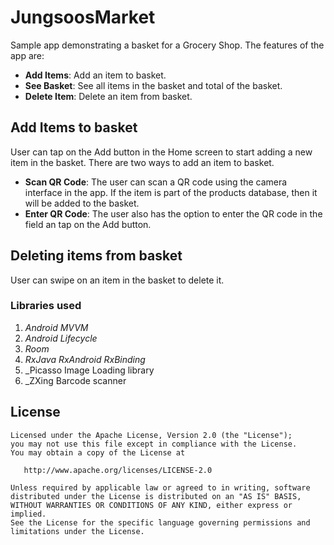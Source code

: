 # JungsoosMarket

Sample app demonstrating a basket for a Grocery Shop. The features of the app are:
* __Add Items__: Add an item to basket.
* __See Basket__: See all items in the basket and total of the basket.
* __Delete Item__: Delete an item from basket.


## Add Items to basket
User can tap on the Add button in the Home screen to start adding a new item in the basket.
There are two ways to add an item to basket.
* __Scan QR Code__: The user can scan a QR code using the camera interface in the app. If the item is part of the products
database, then it will be added to the basket.
* __Enter QR Code__: The user also has the option to enter the QR code in the field an tap on the Add button. 

## Deleting items from basket
User can swipe on an item in the basket to delete it.


### Libraries used
1) _Android MVVM_
2) _Android Lifecycle_
3) _Room_
4) _RxJava RxAndroid RxBinding_
5) _Picasso Image Loading library
6) _ZXing Barcode scanner

## License

```
Licensed under the Apache License, Version 2.0 (the "License");
you may not use this file except in compliance with the License.
You may obtain a copy of the License at

   http://www.apache.org/licenses/LICENSE-2.0

Unless required by applicable law or agreed to in writing, software
distributed under the License is distributed on an "AS IS" BASIS,
WITHOUT WARRANTIES OR CONDITIONS OF ANY KIND, either express or implied.
See the License for the specific language governing permissions and
limitations under the License.


